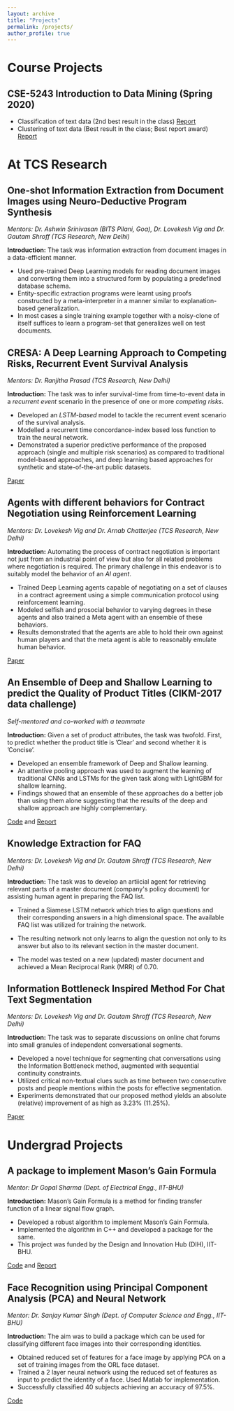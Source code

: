 ```yaml
---
layout: archive
title: "Projects"
permalink: /projects/
author_profile: true
---
```

# Course Projects #

## CSE-5243 Introduction to Data Mining (Spring 2020) ##

* Classification of text data (2nd best result in the class) [Report](https://vishalsunder.github.io/files/class_5243.pdf)
* Clustering of text data (Best result in the class; Best report award) [Report](https://vishalsunder.github.io/files/clus_5243.pdf)

# At TCS Research #

## One-shot Information Extraction from Document Images using Neuro-Deductive Program Synthesis ##

_Mentors: Dr. Ashwin Srinivasan (BITS Pilani, Goa), Dr. Lovekesh Vig and Dr. Gautam Shroff (TCS Research, New Delhi)_

__Introduction:__ The task was information extraction from document images in a data-efficient manner.

* Used pre-trained Deep Learning models for reading document images and converting them into a structured form by populating a predefined database schema.
* Entity-specific extraction programs were learnt using proofs constructed by a meta-interpreter in a manner similar to explanation-based generalization.
* In most cases a single training example together with a noisy-clone of itself suffices to learn a program-set that generalizes well on test documents.


## CRESA: A Deep Learning Approach to Competing Risks, Recurrent Event Survival Analysis ##

_Mentors: Dr. Ranjitha Prasad (TCS Research, New Delhi)_

__Introduction:__ The task was to infer survival-time from time-to-event data in a _recurrent event_ scenario in the presence of one or more _competing risks_.

* Developed an _LSTM-based_ model to tackle the recurrent event scenario of the survival analysis.
* Modelled a recurrent time concordance-index based loss function to train the neural network.
* Demonstrated a superior predictive performance of the proposed approach (single and multiple risk scenarios) as compared to traditional model-based approaches, and deep learning based approaches for synthetic and state-of-the-art public datasets.

[Paper](https://vishalsunder.github.io/files/CRESA.pdf)

## Agents with different behaviors for Contract Negotiation using Reinforcement Learning ##

_Mentors: Dr. Lovekesh Vig and Dr. Arnab Chatterjee (TCS Research, New Delhi)_

__Introduction:__ Automating the process of contract negotiation is important not just from an industrial point of view but also for all related problems where negotiation is required. The primary challenge in this endeavor is to suitably model the behavior of an _AI agent_.

* Trained Deep Learning agents capable of negotiating on a set of clauses in a contract agreement using a simple communication protocol using reinforcement learning.
* Modeled selfish and prosocial behavior to varying degrees in these agents and also trained a Meta agent with an ensemble of these behaviors.
* Results demonstrated that the agents are able to hold their own against human players and that the meta agent is able to reasonably emulate human behavior.

[Paper](https://vishalsunder.github.io/files/acan_arxiv.pdf)

## An Ensemble of Deep and Shallow Learning to predict the Quality of Product Titles (CIKM-2017 data challenge) ##

_Self-mentored and co-worked with a teammate_

__Introduction:__  Given a set of product attributes, the task was twofold. First, to predict whether the product title is ’Clear’ and second whether it is ’Concise’.

* Developed an ensemble framework of Deep and Shallow learning.
* An attentive pooling approach was used to augment the learning of traditional CNNs and LSTMs for the given task along with LightGBM for shallow learning.
* Findings showed that an ensemble of these approaches do a better job than using them alone suggesting that the results of the deep and shallow approach are highly complementary.

[Code](https://github.com/vishalsunder/CIKM-AnalytiCup-2017-Lazada-Product-Title-Quality-Challenge) and [Report](https://vishalsunder.github.io/files/cikm-data-challenge.pdf)

## Knowledge Extraction for FAQ ##

_Mentors: Dr. Lovekesh Vig and Dr. Gautam Shroff (TCS Research, New Delhi)_

__Introduction:__ The task was to develop an artiicial agent for retrieving relevant parts of a master document (company's policy document) for assisting human agent in preparing the FAQ list.

* Trained a Siamese LSTM network which tries to align questions and their corresponding answers in a high dimensional space. The available FAQ list was utilized for training the network.

* The resulting network not only learns to align the question not only to its answer but also to its relevant section in the master document.

* The model was tested on a new (updated) master document and achieved a Mean Reciprocal Rank (MRR) of 0.70.

## Information Bottleneck Inspired Method For Chat Text Segmentation ##

_Mentors: Dr. Lovekesh Vig and Dr. Gautam Shroff (TCS Research, New Delhi)_

__Introduction:__ The task was to separate discussions on online chat forums into small granules of independent conversational segments.

* Developed a novel technique for segmenting chat conversations using the Information Bottleneck method, augmented with sequential continuity constraints.
* Utilized critical non-textual clues such as time between two consecutive posts and people mentions within the posts for effective segmentation.
* Experiments demonstrated that our proposed method yields an absolute (relative) improvement of as high as 3.23% (11.25%).

[Paper](https://vishalsunder.github.io/files/ijcnlp2017.pdf)

# Undergrad Projects #

## A package to implement Mason’s Gain Formula ##

_Mentor: Dr Gopal Sharma (Dept. of Electrical Engg., IIT-BHU)_

__Introduction:__ Mason’s Gain Formula is a method for finding transfer function of a linear signal flow graph.

* Developed a robust algorithm to implement Mason’s Gain Formula.
* Implemented the algorithm in C++ and developed a package for the same.
* This project was funded by the Design and Innovation Hub (DIH), IIT-BHU.

[Code](https://github.com/vishalsunder/MasonGain) and [Report](https://vishalsunder.github.io/files/REPORT_DIH.pdf)

## Face Recognition using Principal Component Analysis (PCA) and Neural Network ##

_Mentor: Dr. Sanjay Kumar Singh (Dept. of Computer Science and Engg., IIT-BHU)_

__Introduction:__ The aim was to build a package which can be used for classifying different face images into their corresponding identities.

* Obtained reduced set of features for a face image by applying PCA on a set of training images from the ORL face dataset.
* Trained a 2 layer neural network using the reduced set of features as input to predict the identity of a face. Used Matlab for implementation.
* Successfully classified 40 subjects achieving an accuracy of 97.5%.

[Code](https://github.com/vishalsunder/PCA-for-face-recognition)
